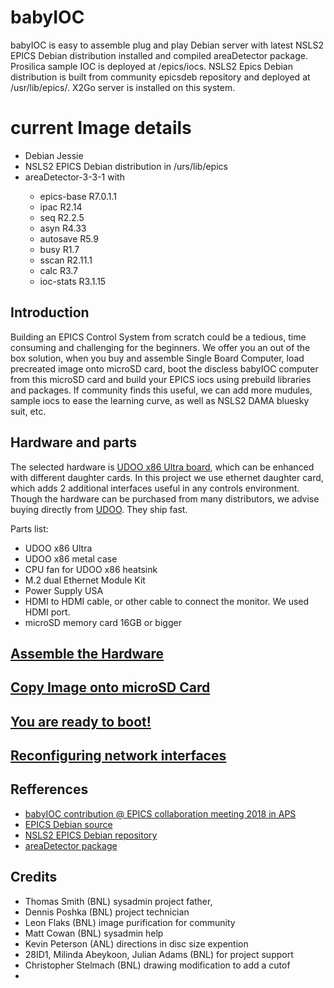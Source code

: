 
# babyIOC
babyIOC is easy to assemble plug and play Debian server with latest NSLS2 EPICS Debian distribution installed and compiled areaDetector package. Prosilica sample IOC is deployed at /epics/iocs. NSLS2 Epics Debian distribution is built from community epicsdeb repository and deployed at /usr/lib/epics/. X2Go server is installed on this system.  

# current Image details
- Debian Jessie
- NSLS2 EPICS Debian distribution in /urs/lib/epics
- areaDetector-3-3-1 with
<ul>
 <ul>
  <li>epics-base R7.0.1.1</li>
  <li>ipac R2.14 </li>
  <li>seq R2.2.5</li>
  <li>asyn R4.33</li>
  <li>autosave R5.9</li>
  <li>busy R1.7</li>
  <li>sscan R2.11.1</li>
  <li>calc R3.7</li>
  <li>ioc-stats R3.1.15</li>
</ul>
</ul>
 

## Introduction
Building an EPICS Control System from scratch could be a tedious, time consuming and challenging for the beginners.
We offer you an out of the box solution, when you buy and assemble Single Board Computer, load  precreated image onto microSD card, boot the discless babyIOC computer from this microSD card and build your EPICS iocs using prebuild libraries and packages. If community finds this useful, we can add more mudules, sample iocs to ease the learning curve, as well as NSLS2 DAMA bluesky suit, etc.
 ## Hardware and parts
The selected hardware is [UDOO x86 Ultra board](https://shop.udoo.org/x86/udoo-x86-ultra.html), which can be enhanced with different daughter cards. In this project we use ethernet daughter card, which adds 2 additional interfaces useful in any controls environment.  Though the hardware can be purchased from many distributors, we advise buying directly from [UDOO](https://shop.udoo.org/). They ship fast. 

Parts list:
- UDOO x86 Ultra
- UDOO x86 metal case
- CPU fan for UDOO x86 heatsink 
- M.2 dual Ethernet Module Kit
- Power Supply USA
- HDMI to HDMI cable, or other cable to connect the monitor. We used HDMI port. 
- microSD memory card 16GB or bigger 

 
 ## [Assemble the Hardware](HARDWARE.md)


## [Copy Image onto microSD Card](microSDimage.md) 

  
## [You are ready to boot!](readyToBoot.md)

## [Reconfiguring network interfaces](NETWORK.md)

## Refferences
- [babyIOC contribution @ EPICS collaboration meeting 2018 in APS](https://epics.anl.gov/meetings/2018-06/talks/06-14/PM/7.11.pdf)
- [EPICS Debian source](https://github.com/epicsdeb)
- [NSLS2 EPICS Debian repository](https://epicsdeb.bnl.gov/debian/)
- [areaDetector package](https://github.com/areaDetector/)

## Credits
* Thomas Smith (BNL) sysadmin project father, 
* Dennis Poshka (BNL) project technician
* Leon Flaks (BNL) image purification for community 
* Matt Cowan (BNL) sysadmin help
* Kevin Peterson (ANL) directions in disc size expention
* 28ID1, Milinda Abeykoon, Julian Adams (BNL) for project support
* Christopher Stelmach (BNL) drawing modification to add a cutof
*
